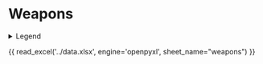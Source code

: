 # Weapons

<details markdown>
<summary>Legend</summary>

-   **Weapon** The name of this weapon
-   **Focus Attack** What Focus Attack this weapon grants you
-   **Combat Bonus** When you roll Combat to resolve an attack, add this attribute to your Combat.
-   **Extra Combat Dice** When you roll Combat to resolve an attack, roll an additional amount of dice equal to this attribute.
-   **Tribe** Only characters of this Tribe are adept at using this weapon.
<!--
TODO Add these somehow, right now they break formatting.
-   **Rarity** How difficult it is to find this weapon or its components.
-   **Price** The general price for a weapon. Not guaranteed.
    -->

</details>

{{ read_excel('../data.xlsx', engine='openpyxl', sheet_name="weapons") }}
